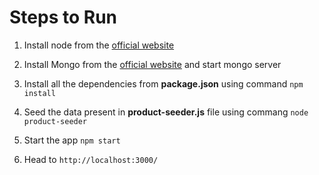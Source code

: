 # Steps to Run

1. Install node from the [official website](https://nodejs.org/en/)

2. Install Mongo from the [official website](https://www.mongodb.com/) and start mongo server

3. Install all the dependencies from **package.json** using command `npm install`

4. Seed the data present in **product-seeder.js** file using commang `node product-seeder`

5. Start the app `npm start`

6. Head to `http://localhost:3000/`